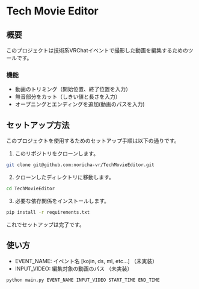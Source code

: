 
# Tech Movie Editor

## 概要

このプロジェクトは技術系VRChatイベントで撮影した動画を編集するためのツールです。

### 機能

- 動画のトリミング（開始位置、終了位置を入力）
- 無音部分をカット（しきい値と長さを入力）
- オープニングとエンディングを追加(動画のパスを入力)

## セットアップ方法

このプロジェクトを使用するためのセットアップ手順は以下の通りです。

1. このリポジトリをクローンします。

```bash
git clone git@github.com:noricha-vr/TechMovieEditor.git
```

2. クローンしたディレクトリに移動します。

```bash
cd TechMovieEditor
```

3. 必要な依存関係をインストールします。

```bash
pip install -r requirements.txt
```

これでセットアップは完了です。

## 使い方

- EVENT_NAME: イベント名 [kojin, ds, ml, etc...] （未実装）
- INPUT_VIDEO: 編集対象の動画のパス （未実装）

```bash
python main.py EVENT_NAME INPUT_VIDEO START_TIME END_TIME
```
